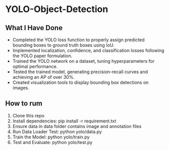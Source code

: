 # YOLO-Object-Detection
## What I Have Done
- Completed the YOLO loss function to properly assign predicted bounding boxes to ground truth boxes using IoU.
- Implemented localization, confidence, and classification losses following the YOLO paper formulation.
- Trained the YOLO network on a dataset, tuning hyperparameters for optimal performance.
- Tested the trained model, generating precision-recall curves and achieving an AP of over 30%.
- Created visualization tools to display bounding box detections on images.

## How to rum
1. Clone this repo
2. Install dependencies: pip install -r requirement.txt
3. Ensure data in data folder contains image and annotation files
4. Run Data Loader Test: python yolo/data.py
5. Train the Model: python yolo/train.py
6. Test and Evaluate: python yolo/test.py

